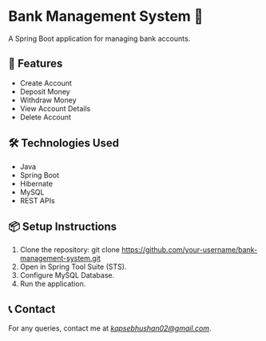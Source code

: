# Bank Management System 🏦

A Spring Boot application for managing bank accounts.

## 🚀 Features
- Create Account
- Deposit Money
- Withdraw Money
- View Account Details
- Delete Account

## 🛠️ Technologies Used
- Java
- Spring Boot
- Hibernate
- MySQL
- REST APIs

## 📦 Setup Instructions
1. Clone the repository:
git clone https://github.com/your-username/bank-management-system.git
2. Open in Spring Tool Suite (STS).
3. Configure MySQL Database.
4. Run the application.

## 📞 Contact
For any queries, contact me at *kapsebhushan02@gmail.com*.
